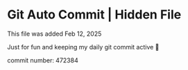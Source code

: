 # Git Auto Commit | Hidden File

This file was added Feb 12, 2025

Just for fun and keeping my daily git commit active 🤪

commit number: 472384
